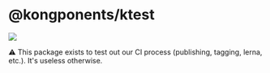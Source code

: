 # @kongponents/ktest

[![](https://img.shields.io/npm/v/@kongponents/ktest.svg?style=flat-square)](https://www.npmjs.com/package/@kongponents/ktest)

⚠️ This package exists to test out our CI process (publishing, tagging, lerna,
etc.). It's useless otherwise.

